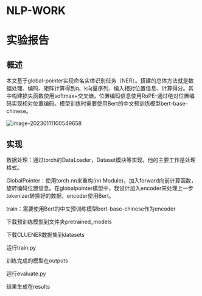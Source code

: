 # NLP-WORK
# 实验报告

## 概述

本文基于global-pointer实现命名实体识别任务（NER）。搭建的总体方法就是数据处理、编码、矩阵计算得到q、k向量序列、编入相对位置信息、计算得分。其中构建损失函数使用softmax+交叉熵，位置编码信息使用RoPE-通过绝对位置编码实现相对位置编码。模型训练时需要使用Bert的中文预训练模型bert-base-chinese。

![image-20230111100549658](C:\Users\40566\AppData\Roaming\Typora\typora-user-images\image-20230111100549658.png)

## 实现

数据处理：通过torch的DataLoader，Dataset模块等实现。他的主要工作是处理格式。

GlobalPointer：使用torch.nn来重构(nn.Module)，加入forward向前计算函数，旋转编码位置信息。在globalpointer模型中，我设计加入encoder来处理上一步tokenizer转换好的数据，encoder使用Bert。

train：需要使用Bert的中文预训练模型bert-base-chinese作为encoder

下载预训练模型到文件夹pretrained_models

下载CLUENER数据集到datasets

运行train.py

训练完成的模型在outputs

运行evaluate.py

结果生成在results
